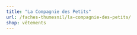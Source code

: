 ```yaml
---
title: "La Compagnie des Petits"
url: /faches-thumesnil/la-compagnie-des-petits/
shop: vêtements
---
```

